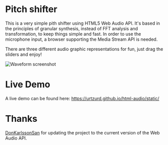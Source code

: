 Pitch shifter
=============

This is a very simple pith shifter using HTML5 Web Audio API. It's based in the principles of granular synthesis,
instead of FFT analysis and transformation, to keep things simple and fast. In order to use the microphone input, a
browser supporting the Media Stream API is needed.

There are three different audio graphic representations for fun, just drag the sliders and enjoy!

![Waveform screenshot](http://urtzurd.github.io/html-audio/static/img/screenshot.png "Screenshot of the waveform display")

Live Demo
=========
A live demo can be found here: <a href="https://urtzurd.github.io/html-audio/static/">https://urtzurd.github.io/html-audio/static/</a>

Thanks
======
[DonKarlssonSan](http://github.com/DonKarlssonSan) for updating the project to the current version of the Web Audio API.
